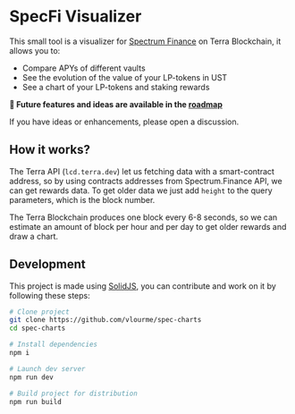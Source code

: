 # SpecFi Visualizer

This small tool is a visualizer for [Spectrum Finance](https://terra.spec.finance) on Terra Blockchain, it allows you to:

- Compare APYs of different vaults
- See the evolution of the value of your LP-tokens in UST
- See a chart of your LP-tokens and staking rewards

**🚀 Future features and ideas are available in the [roadmap](https://github.com/vlourme/spec-charts/projects/1)**

If you have ideas or enhancements, please open a discussion.

## How it works?

The Terra API (`lcd.terra.dev`) let us fetching data with a smart-contract address, so by using contracts addresses from Spectrum.Finance API, we can get rewards data. To get older data we just add `height` to the query parameters, which is the block number.

The Terra Blockchain produces one block every 6-8 seconds, so we can estimate an amount of block per hour and per day to get older rewards and draw a chart.

## Development

This project is made using [SolidJS](https://www.solidjs.com/), you can contribute and work on it by following these steps:

```sh
# Clone project
git clone https://github.com/vlourme/spec-charts
cd spec-charts

# Install dependencies
npm i

# Launch dev server
npm run dev

# Build project for distribution
npm run build
```
